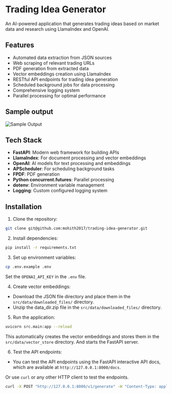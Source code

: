 # Trading Idea Generator

An AI-powered application that generates trading ideas based on market data and research using LlamaIndex and OpenAI.

## Features

- Automated data extraction from JSON sources
- Web scraping of relevant trading URLs
- PDF generation from extracted data
- Vector embeddings creation using LlamaIndex
- RESTful API endpoints for trading idea generation
- Scheduled background jobs for data processing
- Comprehensive logging system
- Parallel processing for optimal performance

## Sample output
![Sample Output](https://i.ibb.co/MsZDcCt/Output-trading.png)


## Tech Stack

- **FastAPI**: Modern web framework for building APIs
- **LlamaIndex**: For document processing and vector embeddings
- **OpenAI**: AI models for text processing and embeddings
- **APScheduler**: For scheduling background tasks
- **FPDF**: PDF generation
- **Python concurrent.futures**: Parallel processing
- **dotenv**: Environment variable management
- **Logging**: Custom configured logging system


## Installation

1. Clone the repository:
```bash
git clone git@github.com:mohith2017/trading-idea-generator.git
```

2. Install dependencies:
```bash
pip install -r requirements.txt
```

3. Set up environment variables:
```bash
cp .env.example .env
```
Set the `OPENAI_API_KEY` in the `.env` file.

4. Create vector embeddings:
- Download the JSON file directory and place them in the `src/data/downloaded_files/` directory.
- Unzip the data_dir.zip file in the `src/data/downloaded_files/` directory.


5. Run the application:
```bash
uvicorn src.main:app --reload
```
This automatically creates the vector embeddings and stores them in the `src/data/vector_store` directory. And starts the FastAPI server.

6. Test the API endpoints:
-   You can test the API endpoints using the FastAPI interactive API docs, which are available at `http://127.0.0.1:8000/docs`.

Or use `curl` or any other HTTP client to test the endpoints.
```bash
curl -X POST "http://127.0.0.1:8000/v1/generate" -H "Content-Type: application/json
```
